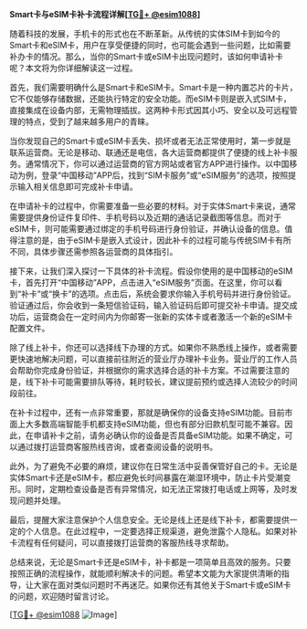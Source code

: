 **Smart卡与eSIM卡补卡流程详解[[TG💪+ @esim1088](https://t.me/s/esim1088)]**

随着科技的发展，手机卡的形式也在不断革新。从传统的实体SIM卡到如今的Smart卡和eSIM卡，用户在享受便捷的同时，也可能会遇到一些问题，比如需要补办卡的情况。那么，当你的Smart卡或eSIM卡出现问题时，该如何申请补卡呢？本文将为你详细解读这一过程。

首先，我们需要明确什么是Smart卡和eSIM卡。Smart卡是一种内置芯片的卡片，它不仅能够存储数据，还能执行特定的安全功能。而eSIM卡则是嵌入式SIM卡，直接集成在设备内部，无需物理插拔。这两种卡形式因其小巧、安全以及可远程管理的特点，受到了越来越多用户的青睐。

当你发现自己的Smart卡或eSIM卡丢失、损坏或者无法正常使用时，第一步就是联系运营商。无论是移动、联通还是电信，各大运营商都提供了便捷的线上补卡服务。通常情况下，你可以通过运营商的官方网站或者官方APP进行操作。以中国移动为例，登录“中国移动”APP后，找到“SIM卡服务”或“eSIM服务”的选项，按照提示输入相关信息即可完成补卡申请。

在申请补卡的过程中，你需要准备一些必要的材料。对于实体Smart卡来说，通常需要提供身份证件复印件、手机号码以及近期的通话记录截图等信息。而对于eSIM卡，则可能需要通过绑定的手机号码进行身份验证，并确认设备的信息。值得注意的是，由于eSIM卡是嵌入式设计，因此补卡的过程可能与传统SIM卡有所不同，具体步骤还需参照各运营商的具体指引。

接下来，让我们深入探讨一下具体的补卡流程。假设你使用的是中国移动的eSIM卡，首先打开“中国移动”APP，点击进入“eSIM服务”页面。在这里，你可以看到“补卡”或“换卡”的选项。点击后，系统会要求你输入手机号码并进行身份验证。验证通过后，你会收到一条短信验证码，输入验证码后即可提交补卡申请。提交成功后，运营商会在一定时间内为你邮寄一张新的实体卡或者激活一个新的eSIM卡配置文件。

除了线上补卡，你还可以选择线下办理的方式。如果你不熟悉线上操作，或者需要更快速地解决问题，可以直接前往附近的营业厅办理补卡业务。营业厅的工作人员会帮助你完成身份验证，并根据你的需求选择合适的补卡方案。不过需要注意的是，线下补卡可能需要排队等待，耗时较长，建议提前预约或选择人流较少的时间段前往。

在补卡过程中，还有一点非常重要，那就是确保你的设备支持eSIM功能。目前市面上大多数高端智能手机都支持eSIM功能，但也有部分旧款机型可能不兼容。因此，在申请补卡之前，请务必确认你的设备是否具备eSIM功能。如果不确定，可以通过拨打运营商客服热线咨询，或者查阅设备的说明书。

此外，为了避免不必要的麻烦，建议你在日常生活中妥善保管好自己的卡。无论是实体Smart卡还是eSIM卡，都应避免长时间暴露在潮湿环境中，防止卡片受潮变形。同时，定期检查设备是否有异常情况，如无法正常拨打电话或上网等，及时发现问题并处理。

最后，提醒大家注意保护个人信息安全。无论是线上还是线下补卡，都需要提供一定的个人信息。在此过程中，一定要选择正规渠道，避免泄露个人隐私。如果对补卡流程有任何疑问，可以直接拨打运营商的客服热线寻求帮助。

总结来说，无论是Smart卡还是eSIM卡，补卡都是一项简单且高效的服务。只要按照正确的流程操作，就能顺利解决卡的问题。希望本文能为大家提供清晰的指导，让大家在面对类似问题时不再迷茫。如果你还有其他关于Smart卡或eSIM卡的问题，欢迎随时留言讨论。

[[TG💪+ @esim1088](https://t.me/s/esim1088) ![Image](https://i.postimg.cc/4NQfJmqS/Snipaste-2025-05-13-00-14-12.png)]
